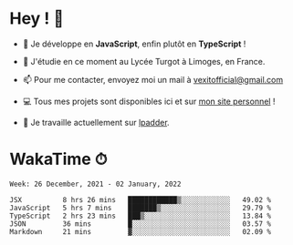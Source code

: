 # Hey ! 🌃

- 🔭 Je développe en **JavaScript**, enfin plutôt en **TypeScript** !

- 🌱 J'étudie en ce moment au Lycée Turgot à Limoges, en France.

- 📫 Pour me contacter, envoyez moi un mail à <a href="mailto:vexitofficial@gmail.com">vexitofficial@gmail.com</a>

- 💻 Tous mes projets sont disponibles ici et sur <a href="https://www.vexcited.me">mon site personnel</a> !

- 👀 Je travaille actuellement sur [lpadder](https://github.com/Vexcited/lpadder).

# WakaTime ⏱

<!--START_SECTION:waka-->
```text
Week: 26 December, 2021 - 02 January, 2022

JSX          8 hrs 26 mins   ████████████▒░░░░░░░░░░░░   49.02 % 
JavaScript   5 hrs 7 mins    ███████▒░░░░░░░░░░░░░░░░░   29.79 % 
TypeScript   2 hrs 23 mins   ███▒░░░░░░░░░░░░░░░░░░░░░   13.84 % 
JSON         36 mins         █░░░░░░░░░░░░░░░░░░░░░░░░   03.57 % 
Markdown     21 mins         ▓░░░░░░░░░░░░░░░░░░░░░░░░   02.09 % 
```
<!--END_SECTION:waka-->
